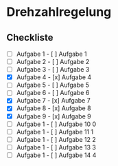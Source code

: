 # Drehzahlregelung

## Checkliste
- [ ] Aufgabe 1 - [ ] Aufgabe 1
- [ ] Aufgabe 2 - [ ] Aufgabe 2
- [ ] Aufgabe 3 - [ ] Aufgabe 3
- [x] Aufgabe 4 - [x] Aufgabe 4
- [ ] Aufgabe 5 - [ ] Aufgabe 5
- [ ] Aufgabe 6 - [ ] Aufgabe 6
- [x] Aufgabe 7 - [x] Aufgabe 7
- [x] Aufgabe 8 - [x] Aufgabe 8
- [x] Aufgabe 9 - [x] Aufgabe 9
- [ ] Aufgabe 1 - [ ] Aufgabe 10 0
- [ ] Aufgabe 1 - [ ] Aufgabe 11 1
- [ ] Aufgabe 1 - [ ] Aufgabe 12 2
- [ ] Aufgabe 1 - [ ] Aufgabe 13 3
- [ ] Aufgabe 1 - [ ] Aufgabe 14 4
